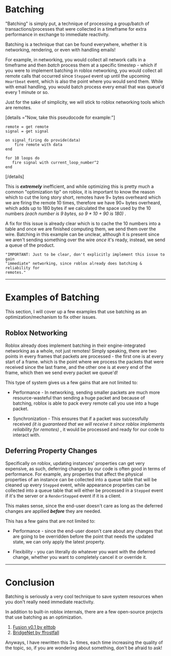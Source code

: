 # Batching
"Batching" is simply put, a technique of processing a group/batch of transactions/processes that were collected in a timeframe for extra performance in exchange to immediate reactivity.

Batching is a technique that can be found everywhere, whether it is networking, rendering, or even with handling emails!

 For example, in networking, you would collect all network calls in a timeframe and then *batch* process them at a specific timestep - which if you were to implement batching in roblox networking, you would collect all remote calls that occurred since `Stepped` event up until the upcoming `Heartbeat` event, which is also the point where you would send them. While with email handling, you would batch process every email that was queue'd every 1 minute or so.

Just for the sake of simplicity, we will stick to roblox networking tools which are remotes.

[details ="Now, take this pseudocode for example:"]
```
remote = get remote
signal = get signal

on signal_firing do provide(data)
    fire remote with data
end

for 10 loops do
   fire signal with current_loop_number^2
end
```
[/details]

This is ***extremely*** inefficient, and while optimizing this is pretty much a common "optimization tip" on roblox, it is important to know the reason which to cut the long story short, remotes have 9+ bytes overheard which we are firing the remote 10 times, therefore we have 90+ bytes overheard, which adds up to 180 bytes if we calculated the space used by the 10 numbers *(each number is 9 bytes, so 9 * 10 + 90 is 180)*  . 

A fix for this issue is already clear which is to cache the 10 numbers into a table and once we are finished computing them, we send them over the wire. Batching in this example can be unclear, although it is present since we aren't sending something over the wire *once* it's ready, instead, we send a queue of the product.

```
"IMPORTANT: Just to be clear, don't explicitly implement this issue to gain
"immediate" networking, since roblox already does batching & reliability for 
remotes."
```
______

# Examples of Batching
This section, I will cover up a few examples that use batching as an optimization/mechanism to fix other issues.

## Roblox Networking
Roblox already does implement batching in their engine-integrated networking as a whole, not just remotes! Simply speaking, there are two points in every frames that packets are processed - the first one is at every start of a frame. which is the point where we process the packets that were received since the last frame, and the other one is at every end of the frame, which then we send every packet we queue'd!

This type of system gives us a few gains that are not limited to:

* Performance - In networking, sending smaller packets are much more resource-wasteful than sending a huge packet and because of batching, roblox is able to pack every remote call you use into a huge packet.
  
* Synchronization - This ensures that if a packet was successfully received *(it is guaranteed that we will receive it since roblox implements reliability for remotes)* , it would be processed and ready for our code to interact with. 

## Deferring Property Changes
Specifically on roblox, updating instances' properties can get very expensive, as such, deferring changes by our code is often good in terms of performance. For example, any properties that affect the physical properties of an instance can be collected into a queue table that will be cleaned up every `Stepped` event, while appearance properties can be collected into a queue table that will either be processed in a `Stepped` event if it's the server or a `RenderStepped` event if it is a client.

This makes sense, since the end-user doesn't care as long as the deferred changes are appllied ***before*** they are needed.

This has a few gains that are not limited to:

* Performance - since the end-user doesn't care about any changes that are going to be overridden before the point that needs the updated state, we can only apply the latest property.

* Flexibility - you can literally do whatever you want with the deferred change, whether you want to completely cancel it or override it.
___________

# Conclusion 
Batching is seriously a very cool technique to save system resources when you don't really need immediate reactivity. 

In addition to built-in roblox internals, there are a few open-source projects that use batching as an optimization.

1. [Fusion v0.1 by elttob](https://github.com/Elttob/Fusion)
2. [BridgeNet by ffrostfall](https://devforum.roblox.com/t/bridgenet-insanely-optimized-easy-to-use-networking-library-full-of-utilities-now-with-roblox-ts-v199-beta/1909935)


Anyways, I have rewritten this 3+ times, each time increasing the quality of the topic, so, if you are wondering about something, don't be afraid to ask!